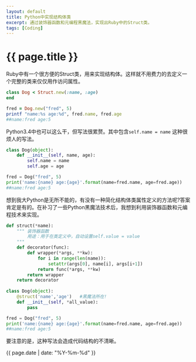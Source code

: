```yaml
---
layout: default
title: Python中实现结构体类
excerpt: 通过装饰器函数和元编程黑魔法，实现出Ruby中的Struct类。
tags: [Coding]
---
```

{{ page.title }}
================
Ruby中有一个很方便的Struct类，用来实现结构体。这样就不用费力的去定义一个完整的类来仅仅用作访问属性。

~~~ruby
class Dog < Struct.new(:name, :age)
end

fred = Dog.new("fred", 5)
printf "name:%s age:%d", fred.name, fred.age
##name:fred age:5
~~~

Python3.4中也可以这么干，但写法很累赘。其中包含`self.name = name` 这种很烦人的写法。

~~~python
class Dog(object):
    def __init__(self, name, age):
        self.name = name
        self.age = age

fred = Dog("fred", 5)
print('name:{name} age:{age}'.format(name=fred.name, age=fred.age))
##name:fred age:5
~~~

想到我大Python是无所不能的，有没有一种简化结构体类属性定义的方法呢?答案肯定是有的。在补习了一些Python黑魔法技术后，我想到利用装饰器函数和元编程技术来实现。

~~~python
def struct(*name):
    """ 装饰器函数
        用途：用于在类定义中，自动设置self.value = value
    """
    def decorator(func):
        def wrapper(*args, **kw):
            for i in range(len(name)):
                setattr(args[0], name[i], args[i+1])
            return func(*args, **kw)
        return wrapper
    return decorator
    
class Dog(object):
    @struct('name','age')   #黑魔法所在!
    def __init__(self, *all_value):
        pass

fred = Dog("fred", 5)
print('name:{name} age:{age}'.format(name=fred.name, age=fred.age))
##name:fred age:5
~~~

要注意的是，这种写法会造成代码结构的不清晰。

{{ page.date | date: "%Y-%m-%d" }}

